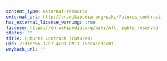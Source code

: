 ```yaml
---
content_type: external-resource
external_url: http://en.wikipedia.org/wiki/Futures_contract
has_external_license_warning: true
license: https://en.wikipedia.org/wiki/All_rights_reserved
status: ''
title: Futures Contract (Futures)
uid: 21dfcc55-17b7-4c91-8911-15cc41edde81
wayback_url: ''
---
```

